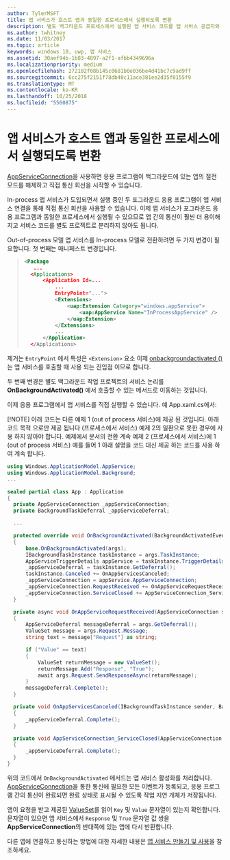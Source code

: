 ```yaml
---
author: TylerMSFT
title: 앱 서비스가 호스트 앱과 동일한 프로세스에서 실행되도록 변환
description: 별도 백그라운드 프로세스에서 실행된 앱 서비스 코드를 앱 서비스 공급자와 동일한 프로세스 내에서 실행되는 코드로 변환합니다.
ms.author: twhitney
ms.date: 11/03/2017
ms.topic: article
keywords: windows 10, uwp, 앱 서비스
ms.assetid: 30aef94b-1b83-4897-a2f1-afbb4349696a
ms.localizationpriority: medium
ms.openlocfilehash: 272102f08b145c0681b0e036be4d41bc7c9ad9ff
ms.sourcegitcommit: 6cc275f2151f78db40c11ace381ee2d35f0155f9
ms.translationtype: MT
ms.contentlocale: ko-KR
ms.lasthandoff: 10/25/2018
ms.locfileid: "5560875"
---
```

# <a name="convert-an-app-service-to-run-in-the-same-process-as-its-host-app"></a>앱 서비스가 호스트 앱과 동일한 프로세스에서 실행되도록 변환

[AppServiceConnection](https://msdn.microsoft.com/library/windows/apps/windows.applicationmodel.appservice.appserviceconnection.aspx)을 사용하면 응용 프로그램이 백그라운드에 있는 앱의 절전 모드를 해제하고 직접 통신 회선을 시작할 수 있습니다.

In-process 앱 서비스가 도입되면서 실행 중인 두 포그라운드 응용 프로그램이 앱 서비스 연결을 통해 직접 통신 회선을 사용할 수 있습니다. 이제 앱 서비스가 포그라운드 응용 프로그램과 동일한 프로세스에서 실행될 수 있으므로 앱 간의 통신이 훨씬 더 용이해지고 서비스 코드를 별도 프로젝트로 분리하지 않아도 됩니다.

Out-of-process 모델 앱 서비스를 In-process 모델로 전환하려면 두 가지 변경이 필요합니다. 첫 번째는 매니페스트 변경입니다.

> ```xml
> <Package
>    ...
>   <Applications>
>       <Application Id=...
>           ...
>           EntryPoint="...">
>           <Extensions>
>               <uap:Extension Category="windows.appService">
>                   <uap:AppService Name="InProcessAppService" />
>               </uap:Extension>
>           </Extensions>
>           ...
>       </Application>
>   </Applications>
> ```

제거는 `EntryPoint` 에서 특성은 `<Extension>` 요소 이제 [onbackgroundactivated ()](https://msdn.microsoft.com/library/windows/apps/windows.ui.xaml.application.onbackgroundactivated.aspx) 는 앱 서비스를 호출할 때 사용 되는 진입점 이므로 합니다.

두 번째 변경은 별도 백그라운드 작업 프로젝트의 서비스 논리를 **OnBackgroundActivated()** 에서 호출할 수 있는 메서드로 이동하는 것입니다.

이제 응용 프로그램에서 앱 서비스를 직접 실행할 수 있습니다. 예 App.xaml.cs에서:

[!NOTE] 아래 코드는 다른 예제 1 (out of process 서비스)에 제공 된 것입니다. 아래 코드 목적 으로만 제공 됩니다 (프로세스에서 서비스) 예제 2의 일환으로 못한 경우에 사용 하지 않아야 합니다.  예제에서 문서의 전환 계속 예제 2 (프로세스에서 서비스)에 1 (out of process 서비스) 예를 들어 1 아래 설명을 코드 대신 제공 하는 코드를 사용 하 여 계속 합니다.

``` cs
using Windows.ApplicationModel.AppService;
using Windows.ApplicationModel.Background;
...

sealed partial class App : Application
{
  private AppServiceConnection _appServiceConnection;
  private BackgroundTaskDeferral _appServiceDeferral;

  ...

  protected override void OnBackgroundActivated(BackgroundActivatedEventArgs args)
  {
      base.OnBackgroundActivated(args);
      IBackgroundTaskInstance taskInstance = args.TaskInstance;
      AppServiceTriggerDetails appService = taskInstance.TriggerDetails as AppServiceTriggerDetails;
      _appServiceDeferral = taskInstance.GetDeferral();
      taskInstance.Canceled += OnAppServicesCanceled;
      _appServiceConnection = appService.AppServiceConnection;
      _appServiceConnection.RequestReceived += OnAppServiceRequestReceived;
      _appServiceConnection.ServiceClosed += AppServiceConnection_ServiceClosed;
  }

  private async void OnAppServiceRequestReceived(AppServiceConnection sender, AppServiceRequestReceivedEventArgs args)
  {
      AppServiceDeferral messageDeferral = args.GetDeferral();
      ValueSet message = args.Request.Message;
      string text = message["Request"] as string;

      if ("Value" == text)
      {
          ValueSet returnMessage = new ValueSet();
          returnMessage.Add("Response", "True");
          await args.Request.SendResponseAsync(returnMessage);
      }
      messageDeferral.Complete();
  }

  private void OnAppServicesCanceled(IBackgroundTaskInstance sender, BackgroundTaskCancellationReason reason)
  {
      _appServiceDeferral.Complete();
  }

  private void AppServiceConnection_ServiceClosed(AppServiceConnection sender, AppServiceClosedEventArgs args)
  {
      _appServiceDeferral.Complete();
  }
}
```

위의 코드에서 `OnBackgroundActivated` 메서드는 앱 서비스 활성화를 처리합니다. [AppServiceConnection](https://msdn.microsoft.com/library/windows/apps/windows.applicationmodel.appservice.appserviceconnection.aspx)을 통한 통신에 필요한 모든 이벤트가 등록되고, 응용 프로그램 간의 통신이 완료되면 완료 상태로 표시될 수 있도록 작업 지연 개체가 저장됩니다.

앱이 요청을 받고 제공된 [ValueSet](https://msdn.microsoft.com/library/windows/apps/windows.foundation.collections.valueset.aspx)를 읽어 `Key` 및 `Value` 문자열이 있는지 확인합니다. 문자열이 있으면 앱 서비스에서 `Response` 및 `True` 문자열 값 쌍을 **AppServiceConnection**의 반대쪽에 있는 앱에 다시 반환합니다.

다른 앱에 연결하고 통신하는 방법에 대한 자세한 내용은 [앱 서비스 만들기 및 사용](https://msdn.microsoft.com/windows/uwp/launch-resume/how-to-create-and-consume-an-app-service?f=255&MSPPError=-2147217396)을 참조하세요.

